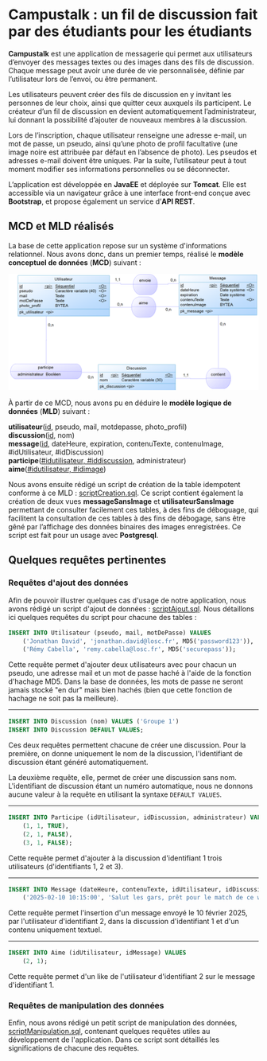 # Campustalk : un fil de discussion fait par des étudiants pour les étudiants

**Campustalk** est une application de messagerie qui permet aux utilisateurs d’envoyer des messages textes ou des images dans des fils de discussion. Chaque message peut avoir une durée de vie personnalisée, définie par l’utilisateur lors de l’envoi, ou être permanent.

Les utilisateurs peuvent créer des fils de discussion en y invitant les personnes de leur choix, ainsi que quitter ceux auxquels ils participent. Le créateur d’un fil de discussion en devient automatiquement l’administrateur, lui donnant la possibilité d’ajouter de nouveaux membres à la discussion.

Lors de l’inscription, chaque utilisateur renseigne une adresse e-mail, un mot de passe, un pseudo, ainsi qu’une photo de profil facultative (une image noire est attribuée par défaut en l’absence de photo). Les pseudos et adresses e-mail doivent être uniques. Par la suite, l’utilisateur peut à tout moment modifier ses informations personnelles ou se déconnecter.

L’application est développée en **JavaEE** et déployée sur **Tomcat**. Elle est accessible via un navigateur grâce à une interface front-end conçue avec **Bootstrap**, et propose également un service d’**API REST**.

## MCD et MLD réalisés

La base de cette application repose sur un système d'informations relationnel. Nous avons donc, dans un premier temps, réalisé le **modèle conceptuel de données** (**MCD**) suivant : 

![mcd](./images/mcd.png)

À partir de ce MCD, nous avons pu en déduire le **modèle logique de données** (**MLD**) suivant :

**utilisateur**(<u>id</u>, pseudo, mail, motdepasse, photo_profil)\
**discussion**(<u>id</u>, nom)\
**message**(<u>id</u>, dateHeure, expiration, contenuTexte, contenuImage, #idUtilisateur, #idDiscussion)\
**participe**(<u>#idutilisateur, #iddiscussion</u>, administrateur)\
**aime**(<u>#idutilisateur, #idimage</u>)

Nous avons ensuite rédigé un script de création de la table idempotent conforme à ce MLD : [scriptCreation.sql](./scripts/scriptCreation.sql). Ce script contient également la création de deux vues **messageSansImage** et **utilisateurSansImage** permettant de consulter facilement ces tables, à des fins de déboguage, qui facilitent la consultation de ces tables à des fins de débogage, sans être gêné par l’affichage des données binaires des images enregistrées. Ce script est fait pour un usage avec **Postgresql**.

## Quelques requêtes pertinentes

### Requêtes d'ajout des données

Afin de pouvoir illustrer quelques cas d'usage de notre application, nous avons rédigé un script d'ajout de données : [scriptAjout.sql](./scripts/scriptAjout.sql). Nous détaillons ici quelques requêtes du script pour chacune des tables : 

```sql
INSERT INTO Utilisateur (pseudo, mail, motDePasse) VALUES
    ('Jonathan David', 'jonathan.david@losc.fr', MD5('password123')),
    ('Rémy Cabella', 'remy.cabella@losc.fr', MD5('securepass'));
```

Cette requête permet d'ajouter deux utilisateurs avec pour chacun un pseudo, une adresse mail et un mot de passe haché à l'aide de la fonction d'hachage MD5. Dans la base de données, les mots de passe ne seront jamais stocké "en dur" mais bien hachés (bien que cette fonction de hachage ne soit pas la meilleure).

---

```sql
INSERT INTO Discussion (nom) VALUES ('Groupe 1')
INSERT INTO Discussion DEFAULT VALUES;
```

Ces deux requêtes permettent chacune de créer une discussion. Pour la première, on donne uniquement le nom de la discussion, l'identifiant de discussion étant généré automatiquement. 

La deuxième requête, elle, permet de créer une discussion sans nom. L'identifiant de discussion étant un numéro automatique, nous ne donnons aucune valeur à la requête en utilisant la syntaxe `DEFAULT VALUES`.

---

```sql
INSERT INTO Participe (idUtilisateur, idDiscussion, administrateur) VALUES
    (1, 1, TRUE),
    (2, 1, FALSE),
    (3, 1, FALSE);
```

Cette requête permet d'ajouter à la discussion d'identifiant 1 trois utilisateurs (d'identifiants 1, 2 et 3).

---

```sql
INSERT INTO Message (dateHeure, contenuTexte, idUtilisateur, idDiscussion) VALUES
    ('2025-02-10 10:15:00', 'Salut les gars, prêt pour le match de ce week-end ?', 2, 1);
```

Cette requête permet l'insertion d'un message envoyé le 10 février 2025, par l'utilisateur d'identifiant 2, dans la discussion d'identifiant 1 et d'un contenu uniquement textuel.

---

```sql
INSERT INTO Aime (idUtilisateur, idMessage) VALUES
    (2, 1);
```

Cette requête permet d'un like de l'utilisateur d'identifiant 2 sur le message d'identifiant 1.

### Requêtes de manipulation des données

Enfin, nous avons rédigé un petit script de manipulation des données, [scriptManipulation.sql](./scripts/scriptManipulation.sql), contenant quelques requêtes utiles au développement de l'application. Dans ce script sont détaillés les significations de chacune des requêtes.